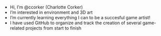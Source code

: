 - Hi, I’m @ccorker (Charlotte Corker)
- I’m interested in environment and 3D art
- I’m currently learning everything I can to be a succesful game artist!
- I have used GitHub to organize and track the creation of several game-related projects from start to finish

<!---
ccorker/ccorker is a ✨ special ✨ repository because its `README.md` (this file) appears on your GitHub profile.
You can click the Preview link to take a look at your changes.
--->
